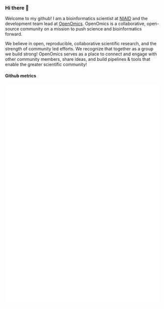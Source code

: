 ### Hi there 👋

Welcome to my github! I am a bioinformatics scientist at [NIAID](https://www.niaid.nih.gov/research/research-technologies-branch-integrated-data-sciences) and the development team lead at [OpenOmics](https://github.com/OpenOmics). OpenOmics is a collaborative, open-source community on a mission to push science and bioinformatics forward.

We believe in open, reproducible, collaborative scientific research, and the strength of community led efforts. We recognize that together as a group we build strong! OpenOmics serves as a place to connect and engage with other community members, share ideas, and build pipelines & tools that enable the greater scientific community!

#### Github metrics

[![metrics](github-metrics.svg)](https://metrics.lecoq.io/insights/skchronicles)

